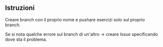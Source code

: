 ## Istruzioni
Creare branch con il proprio nome e pushare esercizi solo sul proprio branch.

Se si nota qualche errore sul branch di un'altro -> creare *Issue* specificando dove sta il problema.
